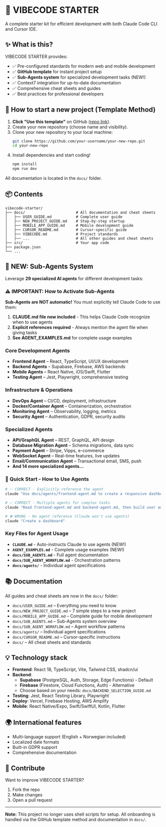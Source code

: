 # 🚀 VIBECODE STARTER

A complete starter kit for efficient development with both Claude Code CLI and Cursor IDE.

## ✨ What is this?

VIBECODE STARTER provides:
- ✅ Pre-configured standards for modern web and mobile development
- ✅ **GitHub template** for instant project setup
- ✅ **Sub-Agents system** for specialized development tasks (NEW!)
- ✅ Context7 integration for up-to-date documentation
- ✅ Comprehensive cheat sheets and guides
- ✅ Best practices for professional developers

## 🚀 How to start a new project (Template Method)

1. **Click "Use this template"** on GitHub ([repo link](https://github.com/runehofstad/vibecode-starter)).
2. Create your new repository (choose name and visibility).
3. Clone your new repository to your local machine:
   ```sh
   git clone https://github.com/your-username/your-new-repo.git
   cd your-new-repo
   ```
4. Install dependencies and start coding!
   ```sh
   npm install
   npm run dev
   ```

All documentation is located in the `docs/` folder.

## 📦 Contents

```
vibecode-starter/
├── docs/                       # All documentation and cheat sheets
│   ├── USER_GUIDE.md           # Complete user guide
│   ├── NEW_PROJECT_GUIDE.md    # Step-by-step startup
│   ├── MOBILE_APP_GUIDE.md     # Mobile development guide
│   ├── CURSOR_README.md        # Cursor-specific guide
│   ├── VIBECODE.md             # Project standards
│   ├── ...                     # All other guides and cheat sheets
├── src/                        # Your app code
├── package.json
└── ...
```

## 🤖 NEW: Sub-Agents System

Leverage **29 specialized AI agents** for different development tasks:

### ⚠️ IMPORTANT: How to Activate Sub-Agents

**Sub-Agents are NOT automatic!** You must explicitly tell Claude Code to use them:

1. **CLAUDE.md file now included** - This helps Claude Code recognize when to use agents
2. **Explicit references required** - Always mention the agent file when giving tasks
3. **See AGENT_EXAMPLES.md** for complete usage examples

### Core Development Agents
- **Frontend Agent** – React, TypeScript, UI/UX development
- **Backend Agents** – Supabase, Firebase, AWS backends
- **Mobile Agents** – React Native, iOS/Swift, Flutter
- **Testing Agent** – Jest, Playwright, comprehensive testing

### Infrastructure & Operations
- **DevOps Agent** – CI/CD, deployment, infrastructure
- **Docker/Container Agent** – Containerization, orchestration
- **Monitoring Agent** – Observability, logging, metrics
- **Security Agent** – Authentication, GDPR, security audits

### Specialized Agents
- **API/GraphQL Agent** – REST, GraphQL, API design
- **Database Migration Agent** – Schema migrations, data sync
- **Payment Agent** – Stripe, Vipps, e-commerce
- **WebSocket Agent** – Real-time features, live updates
- **Email/Communication Agent** – Transactional email, SMS, push
- **And 14 more specialized agents...**

### 🚀 Quick Start - How to Use Agents

```bash
# ✅ CORRECT - Explicitly reference the agent
claude "Use docs/agents/frontend-agent.md to create a responsive dashboard"

# ✅ CORRECT - Multiple agents for complex tasks
claude "Read frontend-agent.md and backend-agent.md, then build user authentication"

# ❌ WRONG - No agent reference (Claude won't use agents)
claude "Create a dashboard"
```

### Key Files for Agent Usage
- **`CLAUDE.md`** - Auto-instructs Claude to use agents (NEW!)
- **`AGENT_EXAMPLES.md`** - Complete usage examples (NEW!)
- **`docs/SUB_AGENTS.md`** - Full agent documentation
- **`docs/SUB_AGENT_WORKFLOW.md`** - Orchestration patterns
- **`docs/agents/`** - Individual agent specifications

## 📚 Documentation

All guides and cheat sheets are now in the `docs/` folder:
- `docs/USER_GUIDE.md` – Everything you need to know
- `docs/NEW_PROJECT_GUIDE.md` – 7 simple steps to a new project
- `docs/MOBILE_APP_GUIDE.md` – Complete guide for mobile development
- `docs/SUB_AGENTS.md` – Sub-Agents system overview
- `docs/SUB_AGENT_WORKFLOW.md` – Agent workflow patterns
- `docs/agents/` – Individual agent specifications
- `docs/CURSOR_README.md` – Cursor-specific instructions
- `docs/` – All cheat sheets and standards

## 💡 Technology stack

- **Frontend**: React 18, TypeScript, Vite, Tailwind CSS, shadcn/ui
- **Backend**: 
  - **Supabase** (PostgreSQL, Auth, Storage, Edge Functions) - Default
  - **Firebase** (Firestore, Cloud Functions, Auth) - Alternative
  - Choose based on your needs: `docs/BACKEND_SELECTION_GUIDE.md`
- **Testing**: Jest, React Testing Library, Playwright
- **Deploy**: Vercel, Firebase Hosting, AWS Amplify
- **Mobile**: React Native/Expo, Swift/SwiftUI, Kotlin, Flutter

## 🌍 International features

- Multi-language support (English + Norwegian included)
- Localized date formats
- Built-in GDPR support
- Comprehensive documentation

## 🤝 Contribute

Want to improve VIBECODE STARTER?

1. Fork the repo
2. Make changes
3. Open a pull request

---

**Note:** This project no longer uses shell scripts for setup. All onboarding is handled via the GitHub template method and documentation in `docs/`.